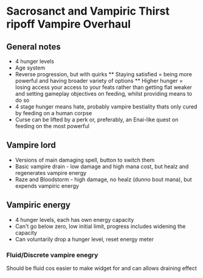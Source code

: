 # Sacrosanct and Vampiric Thirst ripoff Vampire Overhaul

## General notes

* 4 hunger levels
* Age system
* Reverse progression, but with quirks
** Staying satisfied = being more powerful and having broader variety of options
** Higher hunger = losing access your access to your feats rather than getting flat weaker and setting gameplay objectives on feeding, whilst providing means to do so
* 4 stage hunger means hate, probably vampire bestiality thats only cured by feeding on a human corpse
* Curse can be lifted by a perk or, preferably, an Enai-like quest on feeding on the most powerful


## Vampire lord

* Versions of main damaging spell, button to switch them
* Basic vampire drain - low damage and high mana cost, but healz and regenerates vampire energy
* Raze and Bloodstorm - high damage, no healz (dunno bout mana), but expends vampiric energy

## Vampiric energy

* 4 hunger levels, each has own energy capacity
* Can't go below zero, low initial limit, progress includes widening the capacity
* Can voluntarily drop a hunger level, reset energy meter



### Fluid/Discrete vampire enegry 

Should be fluid cos easier to make widget for and can allows draining effect
